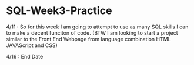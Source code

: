 # SQL-Week3-Practice
4/11 : So for this week I am going to attempt to use as many SQL skills I can to make a decent funciton of code.
(BTW I am looking to start a project similar to the Front End Webpage from language combination HTML JAVAScript and CSS)




4/16 : End Date
